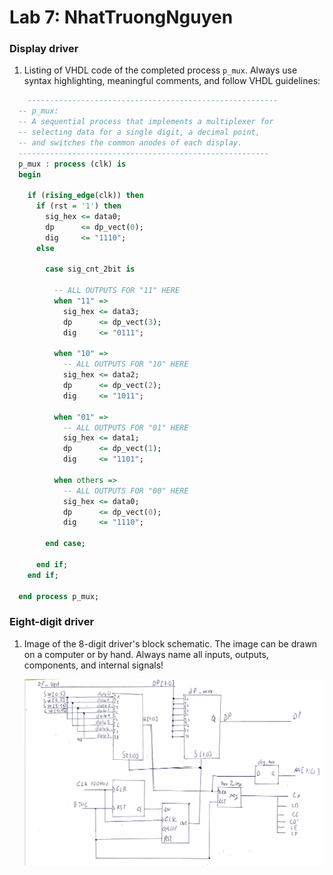 # Lab 7: NhatTruongNguyen

### Display driver

1. Listing of VHDL code of the completed process `p_mux`. Always use syntax highlighting, meaningful comments, and follow VHDL guidelines:

```vhdl
    --------------------------------------------------------
  -- p_mux:
  -- A sequential process that implements a multiplexer for
  -- selecting data for a single digit, a decimal point,
  -- and switches the common anodes of each display.
  --------------------------------------------------------
  p_mux : process (clk) is
  begin

    if (rising_edge(clk)) then
      if (rst = '1') then
        sig_hex <= data0;
        dp      <= dp_vect(0);
        dig     <= "1110";
      else

        case sig_cnt_2bit is
        
          -- ALL OUTPUTS FOR "11" HERE
          when "11" =>
            sig_hex <= data3;
            dp      <= dp_vect(3);
            dig     <= "0111";

          when "10" =>
            -- ALL OUTPUTS FOR "10" HERE
            sig_hex <= data2;
            dp      <= dp_vect(2);
            dig     <= "1011";

          when "01" =>
            -- ALL OUTPUTS FOR "01" HERE
            sig_hex <= data1;
            dp      <= dp_vect(1);
            dig     <= "1101";

          when others =>
            -- ALL OUTPUTS FOR "00" HERE
            sig_hex <= data0;
            dp      <= dp_vect(0);
            dig     <= "1110";

        end case;

      end if;
    end if;

  end process p_mux;
```

### Eight-digit driver

1. Image of the 8-digit driver's block schematic. The image can be drawn on a computer or by hand. Always name all inputs, outputs, components, and internal signals!

   ![your figure](https://github.com/Truong16720/DE1/blob/main/display_driver/Images/Sn%C3%ADmek%20obrazovky%202023-03-29%20v%C2%A021.06.43.png)
